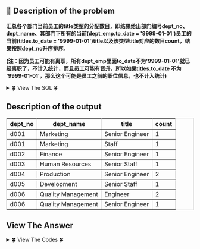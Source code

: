 ## &#128044; Description of the problem
**汇总各个部门当前员工的title类型的分配数目，即结果给出部门编号dept_no、dept_name、其部门下所有的当前(dept_emp.to_date = '9999-01-01')员工的当前(titles.to_date = '9999-01-01')title以及该类型title对应的数目count，结果按照dept_no升序排序。**

**(注：因为员工可能有离职，所有dept_emp里面to_date不为'9999-01-01'就已经离职了，不计入统计，而且员工可能有晋升，所以如果titles.to_date 不为 '9999-01-01'，那么这个可能是员工之前的职位信息，也不计入统计)**


<details>
<summary>&#127808; View The SQL &#127808;</summary>

```sql
`dept_no` char(4) NOT NULL,
`dept_name` varchar(40) NOT NULL,
PRIMARY KEY (`dept_no`));
CREATE TABLE `dept_emp` (
`emp_no` int(11) NOT NULL,
`dept_no` char(4) NOT NULL,
`from_date` date NOT NULL,
`to_date` date NOT NULL,
PRIMARY KEY (`emp_no`,`dept_no`));
CREATE TABLE IF NOT EXISTS `titles` (
`emp_no` int(11) NOT NULL,
`title` varchar(50) NOT NULL,
`from_date` date NOT NULL,
`to_date` date DEFAULT NULL);
```
</details>

## Description of the output

<table cellpadding="2" cellspacing="0" border="1" bordercolor="#cccccc">
<tbody>
<tr>
<th>
dept_no
</th>
<th>
dept_name
</th>
<th>
title
</th>
<th>
count
</th>
</tr>
</tbody>
<tbody>
<tr>
<td>
d001
</td>
<td>
Marketing
</td>
<td>
Senior Engineer
</td>
<td>
1
</td>
</tr>
<tr>
<td>
d001
</td>
<td>
Marketing
</td>
<td>
Staff
</td>
<td>
1
</td>
</tr>
<tr>
<td>
d002
</td>
<td>
Finance
</td>
<td>
Senior Engineer
</td>
<td>
1
</td>
</tr>
<tr>
<td>
d003
</td>
<td>
Human Resources
</td>
<td>
Senior Staff
</td>
<td>
1
</td>
</tr>
<tr>
<td>
d004
</td>
<td>
Production
</td>
<td>
Senior Engineer
</td>
<td>
2
</td>
</tr>
<tr>
<td>
d005
</td>
<td>
Development
</td>
<td>
Senior Staff
</td>
<td>
1
</td>
</tr>
<tr>
<td>
d006
</td>
<td>
Quality Management
</td>
<td>
Engineer
</td>
<td>
2
</td>
</tr>
<tr>
<td>
d006
</td>
<td>
Quality Management
</td>
<td>
Senior Engineer
</td>
<td>
1
</td>
</tr>
</tbody>
</table>


## View The Answer

<details>
<summary>&#127808; View The Codes &#127808;</summary>

```sql
select d.dept_no,
       d.dept_name,
       t.title,
       count(t.title)as count
from departments d,dept_emp de,titles t
where de.emp_no=t.emp_no
and de.dept_no=d.dept_no
and de.to_date='9999-01-01'
and t.to_date='9999-01-01'
group by d.dept_no ,t.title
order by d.dept_no asc;
```
  
- 依旧考察多表连接
- 重点在于 `group by` 得是 `dept_no` 和 `title` ，因为 `title` 一样的就不能算是员工的一个类型了。
- 且在此题中也不能丢掉 `order by depy_no`
</details>
